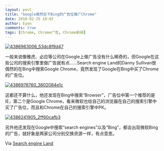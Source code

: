 ```yaml
---
layout: post
title: "Google竟然买下Bing的广告位推广Chrome"
date: 2010-02-25 18:02
author: Eyon
comments: true
tags: [Chrome, Chrome广告, Chrome新闻]
---
```

<a href="http://img.chromi.org/2010/02/4386963006_53dc8f9d47.jpg">![](http://img.chromi.org/2010/02/4386963006_53dc8f9d47.jpg "4386963006_53dc8f9d47")</a>

一般来说像雅虎、必应等公司在Google上做广告没有什么稀奇的，但Google在这些公司的搜索引擎里做广告就有点......Search engine Land的Danny Sullivan很偶然的在Bing中搜索Google Chrome，竟然发现了Google在Bing中买了Chrome的广告位。<!--more-->

<a href="http://img.chromi.org/2010/02/4386978760_3802084e1c.jpg">![](http://img.chromi.org/2010/02/4386978760_3802084e1c.jpg "4386978760_3802084e1c")</a>

这都还不算什么，他还发现在Bing中搜索“Browser”，广告位中第一个推荐的是IE，第二个是Google Chrome，看来微软也给自己的浏览器在自己的搜索引擎中买了广告位，而且和Chrome在自己的搜索引擎中PK。

<a href="http://img.chromi.org/2010/02/4386241905_2ff60cafb3.jpg">![](http://img.chromi.org/2010/02/4386241905_2ff60cafb3.jpg "4386241905_2ff60cafb3")</a>

另外他还发现在Google中搜索“search engines”以及“Bing”，都会出现微软Bing的广告，就好象是两家公司分别交换资源一样，有点意思。

Via [Search engine Land](http://searchengineland.com/google-advertises-chrome-on-bing-36865)

